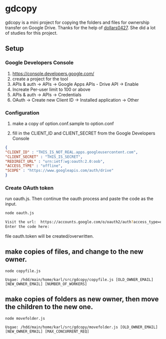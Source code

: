 # gdcopy
gdcopy is a mini project for copying the folders and files for ownership transfer on Google Drive. Thanks for the help of [dollars0427](https://github.com/dollars0427). She did a lot of studies for this project.

## Setup

### Google Developers Console
1. https://console.developers.google.com/
2. create a project for the tool  
3. APIs & auth -> APIs -> Google Apps APIs - Drive API -> Enable
4. Increate Per-user limit to 100 or above
5. APIs & auth -> APIs -> Credentials
6. OAuth -> Create new Client ID -> Installed application -> Other

### Configuration

1. make a copy of option.conf.sample to option.conf

2. fill in the CLIENT\_ID and CLIENT\_SECRET from the Google Developers Console
```json
{
"CLIENT_ID" : "THIS_IS_NOT_REAL.apps.googleusercontent.com",
"CLIENT_SECRET" : "THIS_IS_SECRET",
"REDIRECT_URL" : "urn:ietf:wg:oauth:2.0:oob",
"ACCESS_TYPE" : "offline",
"SCOPE" : "https://www.googleapis.com/auth/drive"
}
```

### Create OAuth token

run oauth.js. Then continue the oauth process and paste the code as the input. 

```bash
node oauth.js

Visit the url:  https://accounts.google.com/o/oauth2/auth?access_type=offline&scope=https%3A%2F%2Fwww.googleapis.com%2Fauth%2Fdrive&response_type=code&client_id=573581311921-us64va41fglaaulfor1fpd7m6ecg060c.apps.googleusercontent.com&redirect_uri=urn%3Aietf%3Awg%3Aoauth%3A2.0%3Aoob
Enter the code here:

```

file oauth.token will be created/overwritten.

## make copies of files, and change to the new owner. 

```
node copyfile.js 

Usgae: /hdd/main/home/karl/src/gdcopy/copyfile.js [OLD_OWNER_EMAIL] [NEW_OWNER_EMAIL] [NUMBER_OF_WORKERS]

```
## make copies of folders as new owner, then move the children to the new one.

```
node movefolder.js 

Usgae: /hdd/main/home/karl/src/gdcopy/movefolder.js [OLD_OWNER_EMAIL] [NEW_OWNER_EMAIL] [MAX_CONCURRENT_REQ]

```
